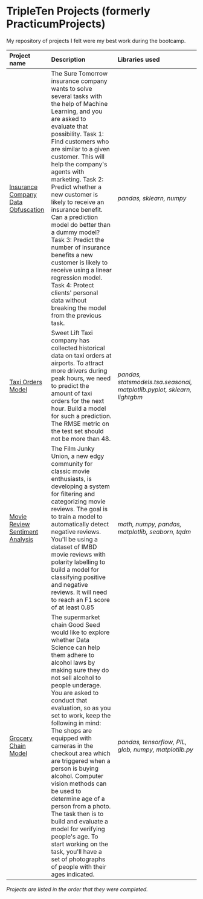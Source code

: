 # TripleTen Projects (formerly PracticumProjects)

My repository of projects I felt were my best work during the bootcamp.

| Project name | Description | Libraries used |
| :---------------------- | :---------------------- | :---------------------- |
|[Insurance Company Data Obfuscation](insurance_company)| The Sure Tomorrow insurance company wants to solve several tasks with the help of Machine Learning, and you are asked to evaluate that possibility. Task 1: Find customers who are similar to a given customer. This will help the company's agents with marketing. Task 2: Predict whether a new customer is likely to receive an insurance benefit. Can a prediction model do better than a dummy model? Task 3: Predict the number of insurance benefits a new customer is likely to receive using a linear regression model. Task 4: Protect clients' personal data without breaking the model from the previous task.| *pandas, sklearn, numpy* |
|[Taxi Orders Model](taxi_orders)| Sweet Lift Taxi company has collected historical data on taxi orders at airports. To attract more drivers during peak hours, we need to predict the amount of taxi orders for the next hour. Build a model for such a prediction. The RMSE metric on the test set should not be more than 48. | *pandas, statsmodels.tsa.seasonal, matplotlib.pyplot, sklearn, lightgbm* |
|[Movie Review Sentiment Analysis](movie_review)| The Film Junky Union, a new edgy community for classic movie enthusiasts, is developing a system for filtering and categorizing movie reviews. The goal is to train a model to automatically detect negative reviews. You'll be using a dataset of IMBD movie reviews with polarity labelling to build a model for classifying positive and negative reviews. It will need to reach an F1 score of at least 0.85 | *math, numpy, pandas, matplotlib, seaborn, tqdm* |
|[Grocery Chain Model](grocery_chain)| The supermarket chain Good Seed would like to explore whether Data Science can help them adhere to alcohol laws by making sure they do not sell alcohol to people underage. You are asked to conduct that evaluation, so as you set to work, keep the following in mind: The shops are equipped with cameras in the checkout area which are triggered when a person is buying alcohol. Computer vision methods can be used to determine age of a person from a photo. The task then is to build and evaluate a model for verifying people's age. To start working on the task, you'll have a set of photographs of people with their ages indicated. | *pandas, tensorflow, PIL, glob, numpy, matplotlib.py* |

*Projects are listed in the order that they were completed.*
